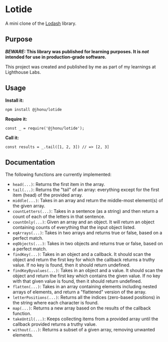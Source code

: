 # Lotide

A mini clone of the [Lodash](https://lodash.com) library.

## Purpose

**_BEWARE:_ This library was published for learning purposes. It is _not_ intended for use in production-grade software.**

This project was created and published by me as part of my learnings at Lighthouse Labs. 

## Usage

**Install it:**

`npm install @jhonu/lotide`

**Require it:**

`const _ = require('@jhonu/lotide');`

**Call it:**

`const results = _.tail([1, 2, 3]) // => [2, 3]`

## Documentation

The following functions are currently implemented:

* `head(...)`: Returns the first item in the array.
* `tail(...)`: Returns the "tail" of an array: everything except for the first item (head) of the provided array.
* `middle(...)`: Takes in an array and return the middle-most element(s) of the given array.
* `countLetters(...)`: Takes in a sentence (as a string) and then return a count of each of the letters in that sentence.
* `countOnly(...)`: Given an array and an object. It will return an object containing counts of everything that the input object listed.
* `eqArrays(...)`: Takes in two arrays and returns true or false, based on a perfect match.
* `eqObjects(...)`: Takes in two objects and returns true or false, based on a perfect match.
* `findKey(...)`: Takes in an object and a callback. It should scan the object and return the first key for which the callback returns a truthy value. If no key is found, then it should return undefined.
* `findKeyByvalues(...)`: Takes in an object and a value. It should scan the object and return the first key which contains the given value. If no key with that given value is found, then it should return undefined.
* `flatten(...)`: Takes in an array containing elements including nested arrays of elements, and return a "flattened" version of the array.
* `letterPositions(...)`: Returns all the indices (zero-based positions) in the string where each character is found.
* `map(...)`: Returns a new array based on the results of the callback function.
* `takeUntil(...)`: Keeps collecting items from a provided array until the callback provided returns a truthy value.
* `without(...)`: Returns a subset of a given array, removing unwanted elements.